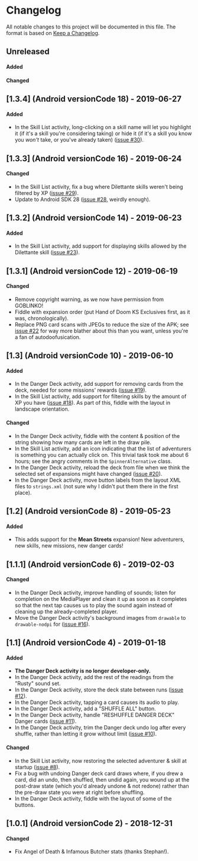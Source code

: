 # Changelog

All notable changes to this project will be documented in this file.  The
format is based on [Keep a Changelog](http://keepachangelog.com/en/1.0.0/).

## Unreleased
#### Added
#### Changed


## [1.3.4] (Android versionCode 18) - 2019-06-27
#### Added
- In the Skill List activity, long-clicking on a skill name will let you
  highlight it (if it's a skill you're considering taking) or hide it
  (if it's a skill you know you *won't* take, or you've already taken)
  ([issue #30](https://github.com/kuhrusty/MorbadScorepad/issues/30)).


## [1.3.3] (Android versionCode 16) - 2019-06-24
#### Changed
- In the Skill List activity, fix a bug where Dilettante skills weren't
  being filtered by XP
  ([issue #29](https://github.com/kuhrusty/MorbadScorepad/issues/29)).
- Update to Android SDK 28
  ([issue #28](https://github.com/kuhrusty/MorbadScorepad/issues/28),
  weirdly enough).


## [1.3.2] (Android versionCode 14) - 2019-06-23
#### Added
- In the Skill List activity, add support for displaying skills allowed
  by the Dilettante skill
  ([issue #23](https://github.com/kuhrusty/MorbadScorepad/issues/23)).


## [1.3.1] (Android versionCode 12) - 2019-06-19
#### Changed
- Remove copyright warning, as we now have permission from GOBLINKO!
- Fiddle with expansion order (put Hand of Doom KS Exclusives first, as
  it was, chronologically).
- Replace PNG card scans with JPEGs to reduce the size of the APK; see
  [issue #22](https://github.com/kuhrusty/MorbadScorepad/issues/22) for
  way more blather about this than you want, unless you're a fan of
  autodoofusication.


## [1.3] (Android versionCode 10) - 2019-06-10
#### Added
- In the Danger Deck activity, add support for removing cards from the
  deck, needed for some missions' rewards
  ([issue #19](https://github.com/kuhrusty/MorbadScorepad/issues/19)).
- In the Skill List activity, add support for filtering skills by the
  amount of XP you have
  ([issue #18](https://github.com/kuhrusty/MorbadScorepad/issues/18)).
  As part of this, fiddle with the layout in landscape orientation.

#### Changed
- In the Danger Deck activity, fiddle with the content & position of the
  string showing how many cards are left in the draw pile.
- In the Skill List activity, add an icon indicating that the list of
  adventurers is something you can actually click on.  This trivial task
  took me about 6 hours; see the angry comments in the
  `SpinnerAlternative` class.
- In the Danger Deck activity, reload the deck from file when we think
  the selected set of expansions might have changed
  ([issue #20](https://github.com/kuhrusty/MorbadScorepad/issues/20)).
- In the Danger Deck activity, move button labels from the layout XML
  files to `strings.xml` (not sure why I didn't put them there in the
  first place).


## [1.2] (Android versionCode 8) - 2019-05-23
#### Added
- This adds support for the **Mean Streets** expansion!  New
  adventurers, new skills, new missions, new danger cards!


## [1.1.1] (Android versionCode 6) - 2019-02-03
#### Changed
- In the Danger Deck activity, improve handling of sounds; listen for
  completion on the MediaPlayer and clean it up as soon as it completes
  so that the next tap causes us to play the sound again instead of
  cleaning up the already-completed player.
- Move the Danger Deck activity's background images from `drawable` to
  `drawable-nodpi` for
  ([issue #16](https://github.com/kuhrusty/MorbadScorepad/issues/16)).


## [1.1] (Android versionCode 4) - 2019-01-18
#### Added
- **The Danger Deck activity is no longer developer-only.**
- In the Danger Deck activity, add the rest of the readings from the
  "Rusty" sound set.
- In the Danger Deck activity, store the deck state between runs
  ([issue #12](https://github.com/kuhrusty/MorbadScorepad/issues/12)).
- In the Danger Deck activity, tapping a card causes its audio to play.
- In the Danger Deck activity, add a "SHUFFLE ALL" button.
- In the Danger Deck activity, handle "RESHUFFLE DANGER DECK" Danger cards
  ([issue #11](https://github.com/kuhrusty/MorbadScorepad/issues/11)).
- In the Danger Deck activity, trim the Danger deck undo log after every
  shuffle, rather than letting it grow without limit
  ([issue #10](https://github.com/kuhrusty/MorbadScorepad/issues/10)).

#### Changed
- In the Skill List activity, now restoring the selected adventurer &
  skill at startup
  ([issue #8](https://github.com/kuhrusty/MorbadScorepad/issues/8)).
- Fix a bug with undoing Danger deck card draws where, if you drew a
  card, did an undo, then shuffled, then undid again, you wound up at
  the post-draw state (which you'd already undone & not redone) rather
  than the pre-draw state you were at right before shuffling.
- In the Danger Deck activity, fiddle with the layout of some of the
  buttons.

## [1.0.1] (Android versionCode 2) - 2018-12-31
#### Changed
- Fix Angel of Death & Infamous Butcher stats (thanks Stephan!).
